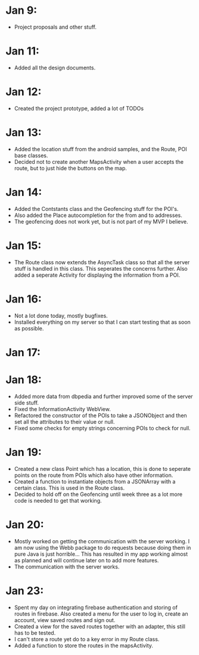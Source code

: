 # Jan 9:
- Project proposals and other stuff.
# Jan 11:
- Added all the design documents.
# Jan 12:
- Created the project prototype, added a lot of TODOs
# Jan 13:
- Added the location stuff from the android samples, and the Route, POI base classes.
- Decided not to create another MapsActivity when a user accepts the route, but to just hide the buttons on the map.
# Jan 14:
- Added the Contstants class and the Geofencing stuff for the POI's.
- Also added the Place autocompletion for the from and to addresses.
- The geofencing does not work yet, but is not part of my MVP I believe.
# Jan 15:
- The Route class now extends the AsyncTask class so that all the server stuff is handled in this class. This seperates the concerns further. Also added a seperate Activity for displaying the information from a POI.
# Jan 16:
- Not a lot done today, mostly bugfixes.
- Installed everything on my server so that I can start testing that as soon as possible.
# Jan 17:

# Jan 18:
- Added more data from dbpedia and further improved some of the server side stuff.
- Fixed the InformationActivity WebView.
- Refactored the constructor of the POIs to take a JSONObject and then set all the attributes to their value or null.
- Fixed some checks for empty strings concerning POIs to check for null.

# Jan 19:
- Created a new class Point which has a location<LatLng>, this is done to seperate points on the route from POIs which also have other information.
- Created a function to instantiate objects from a JSONArray with a certain class. This is used in the Route class.
- Decided to hold off on the Geofencing until week three as a lot more code is needed to get that working.

# Jan 20:
- Mostly worked on getting the communication with the server working. I am now using the Webb package to do requests because doing them in pure Java is just horrible... This has resulted in my app working almost as planned and will continue later on to add more features.
- The communication with the server works.

# Jan 23:

- Spent my day on integrating firebase authentication and storing of routes in firebase. Also created a menu for the user to log in, create an account, view saved routes and sign out.
- Created a view for the saved routes together with an adapter, this still has to be tested.
- I can't store a route yet do to a key error in my Route class.
- Added a function to store the routes in the mapsActivity.
